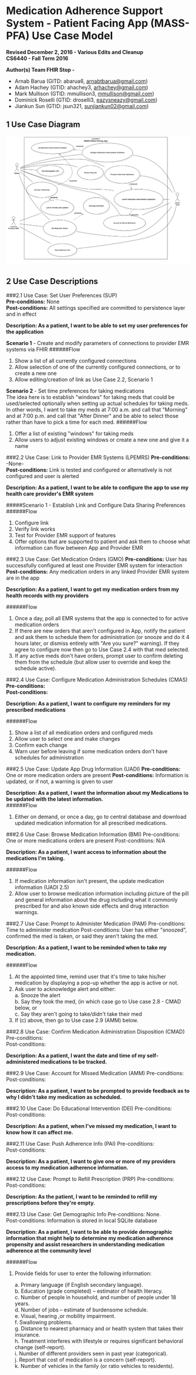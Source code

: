 # Medication Adherence Support System -  Patient Facing App (MASS-PFA) Use Case Model

**Revised December 2, 2016 - Various Edits and Cleanup**<br>
**CS6440 - Fall Term 2016**

**Author(s) Team FHIR Stop -**

- Arnab Barua (GITD: abarua6, arnabtbarua@gmail.com) 
- Adam Hachey (GTID: ahachey3, arhachey@gmail.com) 
- Mark Mullison (GTID: mmullison3, mmullison@gmail.com) 
- Dominick Roselli (GTID: droselli3, eazysneazy@gmail.com)
- Jiankun Sun (GTID: jsun321, sunjiankun02@gmail.com)<br>


## 1 Use Case Diagram

![MASS Patient Facing App Use Case Diagram](MASS.PFA.UseCaseDiagram.png) 

## 2 Use Case Descriptions



###2.1 Use Case: Set User Preferences (SUP)  
**Pre-conditions:** None  
**Post-conditions:** All settings specified are committed to persistence layer and in effect  

**Description: As a patient, I want to be able to set my user preferences for the application**

**Scenario 1** - Create and modify parameters of connections to provider EMR systems via FHIR 
######Flow
1. Show a list of all currently configured connections
2. Allow selection of one of the currently configured connections, or to create a new one
3. Allow editing/creation of link as Use Case 2.2, Scenario 1

**Scenario 2** - Set time preferences for taking medications<br>
The idea here is to establish "windows" for taking meds that could be used/selected optionally when setting up actual schedules for taking meds.  In other words, I want to take my meds at 7:00 a.m. and call that "Morning" and at 7:00 p.m. and call that "After Dinner" and be able to select those rather than have to pick a time for each med. 
######Flow
1. Offer a list of existing "windows" for taking meds
2. Allow users to adjust existing windows or create a new one and give it a name

###2.2 Use Case: Link to Provider EMR Systems (LPEMRS)
**Pre-conditions:**   -None- <br>
**Post-conditions:**  Link is tested and configured or alternatively is not configured and user is alerted

**Description: As a patient, I want to be able to configure the app to use my health care provider's EMR system** 

#####Scenario 1 - Establish Link and Configure Data Sharing Preferences  
######Flow  
1. Configure link  
2. Verify link works 
3. Test for Provider EMR support of features
3. Offer options that are supported to patient and ask them to choose what information can flow between App and Provider EMR


###2.3 Use Case: Get Medication Orders (GMO)
**Pre-conditions:**  User has successfully configured at least one Provider EMR system for interaction   
**Post-conditions:** Any medication orders in any linked Provider EMR system are in the app

**Description: As a patient, I want to get my medication orders from my health records with my providers**    

######Flow  
1. Once a day, poll all EMR systems that the app is connected to for active medication orders 
2. If there are new orders that aren't configured in App, notify the patient and ask them to schedule them for administration (or snooze and do it 4 hours later, or dismiss entirely with "Are you sure?" warning).  If they agree to configure now then go to Use Case 2.4 with that med selected.
3. If any active meds don't have orders, prompt user to confirm deleting them from the schedule (but allow user to override and keep the schedule active).


###2.4 Use Case: Configure Medication Administration Schedules (CMAS)
**Pre-conditions:**   
**Post-conditions:**

**Description: As a patient, I want to configure my reminders for my prescribed medications**  

######Flow  
1. Show a list of all medication orders and configured meds
2. Allow user to select one and make changes
3. Confirm each change
4. Warn user before leaving if some medication orders don't have schedules for administration


###2.5 Use Case: Update App Drug Information (UADI)
**Pre-conditions:** One or more medication orders are present
**Post-conditions:** Information is updated, or if not, a warning is given to user

**Description: As a patient, I want the information about my Medications to be updated with the latest information.**  
######Flow  
1. Either on demand, or once a day, go to central database and download updated medication information for all prescribed medications.


###2.6 Use Case: Browse Medication Information (BMI)
Pre-conditions:  One or more medications orders are present
Post-conditions:  N/A

**Description: As a patient, I want access to information about the medications I'm taking.**  

######Flow  
1. If medication information isn't present, the update medication information (UADI 2.5)
2. Allow user to browse medication information including picture of the pill and general information about the drug including what it commonly prescribed for and also known side effects and drug interaction warnings.


###2.7 Use Case: Prompt to Administer Medication (PAM)
Pre-conditions:  Time to administer medication
Post-conditions: User has either "snoozed", confirmed the med is taken, or said they aren't taking the med.

**Description: As a patient, I want to be reminded when to take my medication.**  

######Flow  
1. At the appointed time, remind user that it's time to take his/her medication by displaying a pop-up whether the app is active or not.
2. Ask user to acknowledge alert and either: <br>
a. Snooze the alert <br>
b. Say they took the med, (in which case go to Use case 2.8 - CMAD below, or <br> 
c. Say they aren't going to take/didn't take their med <br>
3. If (c) above, then go to Use case 2.9 (AMM) below.

###2.8 Use Case: Confirm Medication Administration Disposition (CMAD)
Pre-conditions:   
Post-conditions: 

**Description: As a patient, I want the date and time of my self-administered medications to be tracked.**  


###2.9 Use Case: Account for Missed Medication (AMM)
Pre-conditions:   
Post-conditions: 

**Description: As a patient, I want to be prompted to provide feedback as to why I didn't take my medication as scheduled.**  

###2.10 Use Case: Do Educational Intervention (DEI)
Pre-conditions:   
Post-conditions: 

**Description: As a patient, when I've missed my medication, I want to know how it can affect me.**  

###2.11 Use Case: Push Adherence Info (PAI)
Pre-conditions:   
Post-conditions: 

**Description: As a patient, I want to give one or more of my providers access to my medication adherence information.**  

###2.12 Use Case: Prompt to Refill Prescription (PRP)
Pre-conditions:   
Post-conditions: 

**Description: As the patient, I want to be reminded to refill my prescriptions before they're empty.**  

###2.13 Use Case: Get Demographic Info
Pre-conditions: None.  
Post-conditions: Information is stored in local SQLite database

**Description: As a patient, I want to be able to provide demographic information that might help to determine my medication adherence propensity and assist researchers in understanding medication adherence at the community level**

######Flow  
1. Provide fields for user to enter the following information:


	a. Primary language (if English secondary language).  
b. Education (grade completed) – estimator of health literacy.  
c. Number of people in household, and number of people under 18 years.  
d. Number of jobs – estimate of burdensome schedule.  
e. Visual, hearing ,or mobility impairment.  
f. Swallowing problems.  
g. Distance to nearest pharmacy and or health system that takes their insurance.  
h. Treatment interferes with lifestyle or requires significant behavioral change (self-report).  
i. Number of different providers seen in past year (categorical).  
j. Report that cost of medication is a concern (self-report).  
k. Number of vehicles in the family (or ratio vehicles to residents).  

